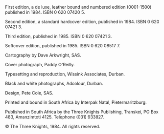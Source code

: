First edition, a de luxe, leather bound and numbered edition (0001-1500) published in 1984. ISBN 0 620 07420 5.

Second edition, a standard hardcover edition,
published in 1984. ISBN 0 620 07421 3.

Third edition, published in 1985.
ISBN 0 620 07421 3.

Softcover edition, published in 1985.
ISBN 0 620 08517 7.

Cartography by Dave Arkwright, SAS.

Cover photograph, Paddy O'Reilly.

Typesetting and reproduction, Wissink Associates, Durban.

Black and white photographs, Adcolour, Durban.

Design, Pete Cole, SAS.

Printed and bound in South Africa by Interpak Natal, Pietermaritzburg.

Published in South Africa by the Three Knights Publishing,
Transkei, PO Box 483, Amanzimtoti 4125. Telephone (031) 933827.

© The Three Knights, 1984.
All rights reserved.
